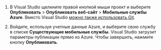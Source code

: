 
1. В Visual Studio щелкните правой кнопкой мыши проект и выберите **Опубликовать** > **Опубликовать веб-сайт** > **Мобильные службы Azure**. Вместо Visual Studio [можно также использовать Git](../articles/mobile-services/mobile-services-dotnet-backend-store-code-source-control.md).

2. Войдите, используя учетные данные Azure, и выберите свою службу в списке **Существующие мобильные службы**. Visual Studio загрузит параметры публикации прямо из Azure. Чтобы завершить, нажмите кнопку **Опубликовать**.

<!---HONumber=58_postMigration-->